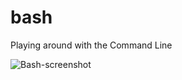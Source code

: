 # bash
Playing around with the Command Line

![Bash-screenshot](https://res.cloudinary.com/divgu8i6t/image/upload/v1590580318/Bash.png)
